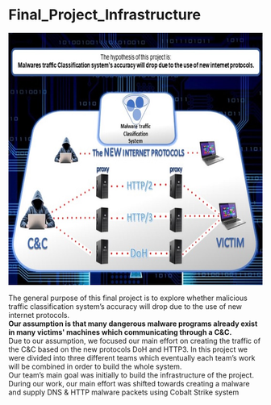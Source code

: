 #         Final_Project_Infrastructure

<img src= https://github.com/Final-Project-DAY/Final_Project_Infrastructure/blob/master/Images/Poster.jpg width="600" height="500"/>

The general purpose of this final project is to explore whether malicious traffic classification system’s accuracy will drop due to the use of new internet protocols.   
**Our assumption is that many dangerous malware programs already exist in many victims' machines which communicating through a C&C.**   
Due to our assumption, we focused our main effort on creating the traffic of the C&C based on the new protocols DoH and HTTP3. 
In this project we were divided into three different teams which eventually each team’s work will be combined in order to build the whole system.   
Our team’s main goal was initially to build the infrastructure of the project. During our work, our main effort was shifted towards creating a malware and supply DNS & HTTP malware packets using Cobalt Strike system 
